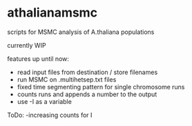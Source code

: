 # athalianamsmc
scripts for MSMC analysis of A.thaliana populations

currently WIP

features up until now:
- read input files from destination / store filenames
- run MSMC on .multihetsep.txt files
- fixed time segmenting pattern for single chromosome runs
- counts runs and appends a number to the output
- use -I as a variable

ToDo:
-increasing counts for I
